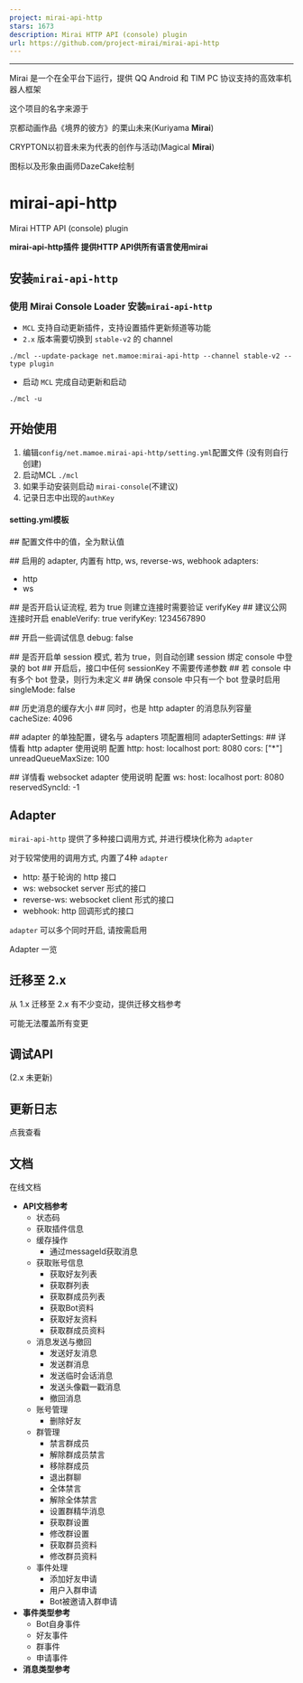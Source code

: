```yaml
---
project: mirai-api-http
stars: 1673
description: Mirai HTTP API (console) plugin
url: https://github.com/project-mirai/mirai-api-http
---
```


  

* * *

Mirai 是一个在全平台下运行，提供 QQ Android 和 TIM PC 协议支持的高效率机器人框架

这个项目的名字来源于

京都动画作品《境界的彼方》的栗山未来(Kuriyama **Mirai**)

CRYPTON以初音未来为代表的创作与活动(Magical **Mirai**)

图标以及形象由画师DazeCake绘制

mirai-api-http
==============

Mirai HTTP API (console) plugin

**mirai-api-http插件 提供HTTP API供所有语言使用mirai**

安装`mirai-api-http`
------------------

### 使用 Mirai Console Loader 安装`mirai-api-http`

-   `MCL` 支持自动更新插件，支持设置插件更新频道等功能
-   `2.x` 版本需要切换到 `stable-v2` 的 channel

`./mcl --update-package net.mamoe:mirai-api-http --channel stable-v2 --type plugin`

-   启动 `MCL` 完成自动更新和启动

`./mcl -u`

开始使用
----

1.  编辑`config/net.mamoe.mirai-api-http/setting.yml`配置文件 (没有则自行创建)
2.  启动MCL `./mcl`
3.  如果手动安装则启动 `mirai-console`(不建议)
4.  记录日志中出现的`authKey`

#### setting.yml模板

#\# 配置文件中的值，全为默认值

#\# 启用的 adapter, 内置有 http, ws, reverse-ws, webhook
adapters:
  - http
  - ws

#\# 是否开启认证流程, 若为 true 则建立连接时需要验证 verifyKey
#\# 建议公网连接时开启
enableVerify: true
verifyKey: 1234567890

#\# 开启一些调试信息
debug: false

#\# 是否开启单 session 模式, 若为 true，则自动创建 session 绑定 console 中登录的 bot
#\# 开启后，接口中任何 sessionKey 不需要传递参数
#\# 若 console 中有多个 bot 登录，则行为未定义
#\# 确保 console 中只有一个 bot 登录时启用
singleMode: false

#\# 历史消息的缓存大小
#\# 同时，也是 http adapter 的消息队列容量
cacheSize: 4096

#\# adapter 的单独配置，键名与 adapters 项配置相同
adapterSettings:
  #\# 详情看 http adapter 使用说明 配置
  http:
    host: localhost
    port: 8080
    cors: \["\*"\]
    unreadQueueMaxSize: 100
  
  #\# 详情看 websocket adapter 使用说明 配置
  ws:
    host: localhost
    port: 8080
    reservedSyncId: \-1

Adapter
-------

`mirai-api-http` 提供了多种接口调用方式, 并进行模块化称为 `adapter`

对于较常使用的调用方式, 内置了4种 `adapter`

-   http: 基于轮询的 http 接口
-   ws: websocket server 形式的接口
-   reverse-ws: websocket client 形式的接口
-   webhook: http 回调形式的接口

`adapter` 可以多个同时开启, 请按需启用

Adapter 一览

迁移至 2.x
-------

从 1.x 迁移至 2.x 有不少变动，提供迁移文档参考

可能无法覆盖所有变更

调试API
-----

(2.x 未更新)

更新日志
----

点我查看

文档
--

在线文档

-   **API文档参考**
    -   状态码
    -   获取插件信息
    -   缓存操作
        -   通过messageId获取消息
    -   获取账号信息
        -   获取好友列表
        -   获取群列表
        -   获取群成员列表
        -   获取Bot资料
        -   获取好友资料
        -   获取群成员资料
    -   消息发送与撤回
        -   发送好友消息
        -   发送群消息
        -   发送临时会话消息
        -   发送头像戳一戳消息
        -   撤回消息
    -   账号管理
        -   删除好友
    -   群管理
        -   禁言群成员
        -   解除群成员禁言
        -   移除群成员
        -   退出群聊
        -   全体禁言
        -   解除全体禁言
        -   设置群精华消息
        -   获取群设置
        -   修改群设置
        -   获取群员资料
        -   修改群员资料
    -   事件处理
        -   添加好友申请
        -   用户入群申请
        -   Bot被邀请入群申请
-   **事件类型参考**
    -   Bot自身事件
    -   好友事件
    -   群事件
    -   申请事件
-   **消息类型参考**
